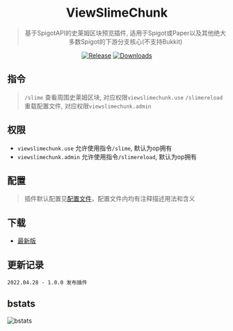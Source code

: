 <div align="center">

# ViewSlimeChunk

> 基于SpigotAPI的史莱姆区块预览插件, 适用于Spigot或Paper以及其他绝大多数Spigot的下游分支核心(不支持Bukkit)

[![Release](https://img.shields.io/github/v/release/4o4E/ViewSlimeChunk?label=Release)](https://github.com/4o4E/ViewSlimeChunk/releases/latest)
[![Downloads](https://img.shields.io/github/downloads/4o4E/ViewSlimeChunk/total?label=Download)](https://github.com/4o4E/ViewSlimeChunk/releases)

</div>

## 指令

> `/slime` 查看周围史莱姆区块, 对应权限`viewslimechunk.use`
> `/slimereload` 重载配置文件, 对应权限`viewslimechunk.admin`

## 权限

- `viewslimechunk.use` 允许使用指令`/slime`, 默认为op拥有
- `viewslimechunk.admin` 允许使用指令`/slimereload`, 默认为op拥有

## 配置

> 插件默认配置见[配置文件](src/main/resources/config.yml)，配置文件内均有注释描述用法和含义

## 下载

- [最新版](https://github.com/4o4E/ViewSlimeChunk/releases/latest)

## 更新记录

```
2022.04.28 - 1.0.0 发布插件
```

## bstats

![bstats](https://bstats.org/signatures/bukkit/ViewSlimeChunk.svg)
